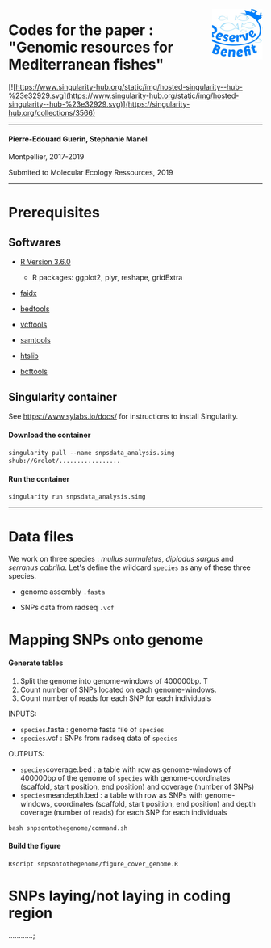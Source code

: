 <a href="https://www.biodiversa.org/1023"><img align="right" width="100" height="100" src="reservebenefit.jpg"></a>

# Codes for the paper : "Genomic resources for Mediterranean fishes"

[![https://www.singularity-hub.org/static/img/hosted-singularity--hub-%23e32929.svg](https://www.singularity-hub.org/static/img/hosted-singularity--hub-%23e32929.svg)](https://singularity-hub.org/collections/3566)

_______________________________________________________________________________



#### Pierre-Edouard Guerin, Stephanie Manel

Montpellier, 2017-2019

Submited to Molecular Ecology Ressources, 2019


_______________________________________________________________________________

# Prerequisites

## Softwares

- [R Version 3.6.0](https://cran.r-project.org/)
	* R packages: ggplot2, plyr, reshape, gridExtra

- [faidx](http://www.htslib.org/doc/faidx.html)

- [bedtools](https://bedtools.readthedocs.io/en/latest/)

- [vcftools](http://vcftools.sourceforge.net/)

- [samtools](http://www.htslib.org/download/)

- [htslib](http://www.htslib.org/download/)

- [bcftools](http://www.htslib.org/download/)



## Singularity container

See https://www.sylabs.io/docs/ for instructions to install Singularity.

#### Download the container

```
singularity pull --name snpsdata_analysis.simg shub://Grelot/.................
```

#### Run the container

```
singularity run snpsdata_analysis.simg
```

_______________________________________________________________________________


# Data files

We work on three species : _mullus surmuletus_, _diplodus sargus_ and _serranus cabrilla_.
Let's define the wildcard `species` as any of these three species.

* genome assembly `.fasta`

* SNPs data from radseq `.vcf`


# Mapping SNPs onto genome

#### Generate tables

1. Split the genome into genome-windows of 400000bp. T
2. Count number of SNPs located on each genome-windows.
3. Count number of reads for each SNP for each individuals

INPUTS:
* `species`.fasta : genome fasta file of `species`
* `species`.vcf : SNPs from radseq data of `species`

OUTPUTS: 
* `species`coverage.bed : a table with row as genome-windows of 400000bp of the genome of `species` with genome-coordinates (scaffold, start position, end position) and coverage (number of SNPs)
* `species`meandepth.bed : a table with row as SNPs with genome-windows, coordinates (scaffold, start position, end position) and depth coverage (number of reads) for each SNP for each individuals

```
bash snpsontothegenome/command.sh
```


#### Build the figure

```
Rscript snpsontothegenome/figure_cover_genome.R
```


# SNPs laying/not laying in coding region

............;